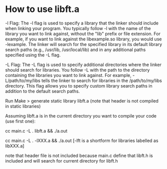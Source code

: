 # How to use libft.a

-l Flag:
The -l flag is used to specify a library that the linker should include when linking your program.
You typically follow -l with the name of the library you want to link against, without the "lib" prefix or file extension. For example, if you want to link against the libexample.so library, you would use -lexample.
The linker will search for the specified library in its default library search paths (e.g., /usr/lib, /usr/local/lib) and in any additional paths specified using the -L flag.

-L Flag:
The -L flag is used to specify additional directories where the linker should search for libraries.
You follow -L with the path to the directory containing the libraries you want to link against. For example, -L/path/to/my/libs tells the linker to search for libraries in the /path/to/my/libs directory.
This flag allows you to specify custom library search paths in addition to the default search paths.

Run Make > generate static library libft.a (note that header is not compiled in static libraries)

Assuming libft.a is in the current directory you want to compile your code (use first one):

cc main.c -L . libft.a && ./a.out

cc main.c -L . -lXXX.a && ./a.out [-lft is a shortform for libraries labelled as libXXX.a]

note that header file is not included because main.c define that libft.h is included and will search for current directory for libft.h
